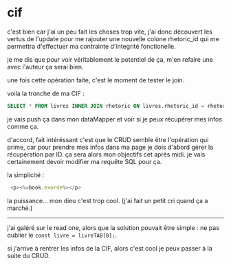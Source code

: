 # cif

c'est bien car j'ai un peu fait les choses trop vite, j'ai donc découvert les vertus de l'update pour me rajouter une nouvelle colone rhetoric_id qui me permettra d'effectuer ma contrainte d'integrité fonctionelle.

je me dis que pour voir véritablement le potentiel de ça, m'en refaire une avec l'auteur ça serai bien.

une fois cette opération faite, c'est le moment de tester le join.

voila la tronche de ma CIF : 

```SQL
SELECT * FROM livres INNER JOIN rhetoric ON livres.rhetoric_id = rhetoric.rhetoric_id;
```

je vais push ça dans mon dataMapper et voir si je peux récupérer mes infos comme ça.

d'accord, fait intéréssant c'est que le CRUD semble être l'opération qui prime, car pour prendre mes infos dans ma page je dois d'abord gérer la récupération par ID. ça sera alors mon objectifs cet après midi. je vais certainement devoir modifier ma requête SQL pour ça.

la simplicité : 

```js
 <p><%=book.exorde%></p>
```

la puissance... mon dieu c'est trop cool. (j'ai fait un petit cri quand ça a marché.)

___

j'ai galéré sur le read one, alors que la solution pouvait être simple : ne pas oublier le `const livre = livreTAB[0];`.

si j'arrive à rentrer les infos de la CIF, alors c'est cool je peux passer à la suite du CRUD.